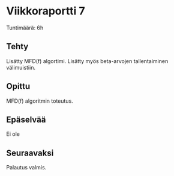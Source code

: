# Viikkoraportti 7

Tuntimäärä: 6h

## Tehty

Lisätty MFD(f) algortimi. Lisätty myös beta-arvojen tallentaiminen välimuistiin.

## Opittu

MFD(f) algoritmin toteutus.

## Epäselvää

Ei ole

## Seuraavaksi

Palautus valmis.